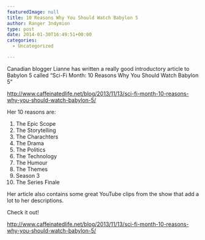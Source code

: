 ```yaml
---
featuredImage: null
title: 10 Reasons Why You Should Watch Babylon 5
author: Ranger 3ndymion
type: post
date: 2014-01-30T16:49:51+00:00
categories:
  - Uncategorized

---
```

Canadian blogger Lianne has written a really good introductory article to Babylon 5 called &#8220;Sci-Fi Month: 10 Reasons Why You Should Watch Babylon 5&#8221;

<http://www.caffeinatedlife.net/blog/2013/11/13/sci-fi-month-10-reasons-why-you-should-watch-babylon-5/>

Her 10 reasons are:

  1. The Epic Scope
  2. The Storytelling
  3. The Charachters
  4. The Drama
  5. The Politics
  6. The Technology
  7. The Humour
  8. The Themes
  9. Season 3
 10. The Series Finale

Her article also contains some great YouTube clips from the show that add a lot to her descriptions.

Check it out!
&nbsp;

http://www.caffeinatedlife.net/blog/2013/11/13/sci-fi-month-10-reasons-why-you-should-watch-babylon-5/
